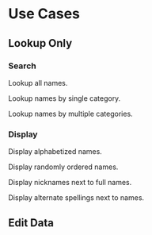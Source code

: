 # Use Cases

## Lookup Only

### Search

Lookup all names.

Lookup names by single category.

Lookup names by multiple categories.

### Display

Display alphabetized names.

Display randomly ordered names.

Display nicknames next to full names.

Display alternate spellings next to names.

## Edit Data